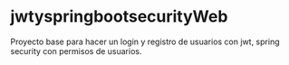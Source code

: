 # jwtyspringbootsecurityWeb
Proyecto base para hacer un login y registro de usuarios con jwt, spring security con permisos de usuarios.
